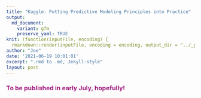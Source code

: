 ```yaml
---
title: "Kaggle: Putting Predictive Modeling Principles into Practice"
output:
  md_document:
    variant: gfm
    preserve_yaml: TRUE
knit: (function(inputFile, encoding) {
  rmarkdown::render(inputFile, encoding = encoding, output_dir = "../_posts") })
author: "Joe"
date: '2021-06-19 10:01:01'
excerpt: ".rmd to .md, Jekyll-style"
layout: post
---
```


<h3><font color = "#A01A7D">To be published in early July, hopefully!</font></h3>
